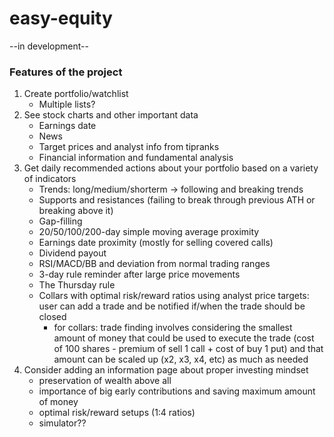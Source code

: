 # easy-equity

--in development--

### Features of the project

1. Create portfolio/watchlist
   + Multiple lists?
2. See stock charts and other important data
   + Earnings date
   + News
   + Target prices and analyst info from tipranks
   + Financial information and fundamental analysis
3. Get daily recommended actions about your portfolio based on a variety of indicators
   + Trends: long/medium/shorterm -> following and breaking trends
   + Supports and resistances (failing to break through previous ATH or breaking above it)
   + Gap-filling
   + 20/50/100/200-day simple moving average proximity
   + Earnings date proximity (mostly for selling covered calls)
   + Dividend payout
   + RSI/MACD/BB and deviation from normal trading ranges
   + 3-day rule reminder after large price movements
   + The Thursday rule
   + Collars with optimal risk/reward ratios using analyst price targets: user can add a trade and be notified if/when the trade should be closed
      + for collars: trade finding involves considering the smallest amount of money that could be used to execute the trade (cost of 100 shares - premium of sell 1 call + cost of buy 1 put) and that amount can be scaled up (x2, x3, x4, etc) as much as needed
4. Consider adding an information page about proper investing mindset
   + preservation of wealth above all
   + importance of big early contributions and saving maximum amount of money
   + optimal risk/reward setups (1:4 ratios)
   + simulator??
